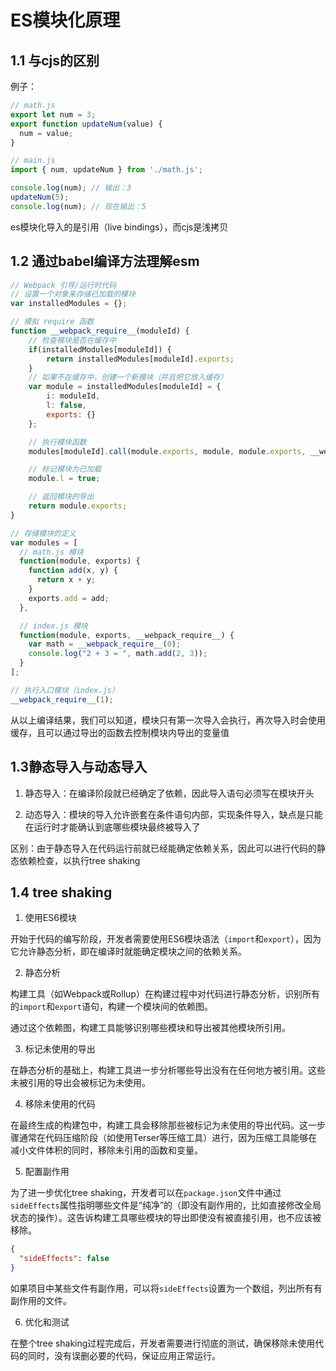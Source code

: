 # ES模块化原理

## 1.1 与cjs的区别

例子：

```js
// math.js
export let num = 3;
export function updateNum(value) {
  num = value;
}
```

```js
// main.js
import { num, updateNum } from './math.js';

console.log(num); // 输出：3
updateNum(5);
console.log(num); // 现在输出：5
```

es模块化导入的是引用（live bindings），而cjs是浅拷贝

## 1.2 通过babel编译方法理解esm

```js
// Webpack 引导/运行时代码
// 设置一个对象来存储已加载的模块
var installedModules = {};

// 模拟 require 函数
function __webpack_require__(moduleId) {
    // 检查模块是否在缓存中
    if(installedModules[moduleId]) {
        return installedModules[moduleId].exports;
    }
    // 如果不在缓存中，创建一个新模块（并且把它放入缓存）
    var module = installedModules[moduleId] = {
        i: moduleId,
        l: false,
        exports: {}
    };

    // 执行模块函数
    modules[moduleId].call(module.exports, module, module.exports, __webpack_require__);

    // 标记模块为已加载
    module.l = true;

    // 返回模块的导出
    return module.exports;
}

// 存储模块的定义
var modules = [
  // math.js 模块
  function(module, exports) {
    function add(x, y) {
      return x + y;
    }
    exports.add = add;
  },

  // index.js 模块
  function(module, exports, __webpack_require__) {
    var math = __webpack_require__(0);
    console.log("2 + 3 = ", math.add(2, 3));
  }
];

// 执行入口模块（index.js）
__webpack_require__(1);
```

从以上编译结果，我们可以知道，模块只有第一次导入会执行，再次导入时会使用缓存，且可以通过导出的函数去控制模块内导出的变量值

## 1.3静态导入与动态导入

1. 静态导入：在编译阶段就已经确定了依赖，因此导入语句必须写在模块开头

2. 动态导入：模块的导入允许嵌套在条件语句内部，实现条件导入，缺点是只能在运行时才能确认到底哪些模块最终被导入了

区别：由于静态导入在代码运行前就已经能确定依赖关系，因此可以进行代码的静态依赖检查，以执行tree shaking

## 1.4 tree shaking

1. 使用ES6模块

开始于代码的编写阶段，开发者需要使用ES6模块语法（`import`和`export`），因为它允许静态分析，即在编译时就能确定模块之间的依赖关系。

2. 静态分析

构建工具（如Webpack或Rollup）在构建过程中对代码进行静态分析，识别所有的`import`和`export`语句，构建一个模块间的依赖图。

通过这个依赖图，构建工具能够识别哪些模块和导出被其他模块所引用。

3. 标记未使用的导出

在静态分析的基础上，构建工具进一步分析哪些导出没有在任何地方被引用。这些未被引用的导出会被标记为未使用。

4. 移除未使用的代码

在最终生成的构建包中，构建工具会移除那些被标记为未使用的导出代码。这一步骤通常在代码压缩阶段（如使用Terser等压缩工具）进行，因为压缩工具能够在减小文件体积的同时，移除未引用的函数和变量。

5. 配置副作用

为了进一步优化tree shaking，开发者可以在`package.json`文件中通过`sideEffects`属性指明哪些文件是“纯净”的（即没有副作用的，比如直接修改全局状态的操作）。这告诉构建工具哪些模块的导出即使没有被直接引用，也不应该被移除。

```json
{
  "sideEffects": false
}
```

如果项目中某些文件有副作用，可以将`sideEffects`设置为一个数组，列出所有有副作用的文件。

6. 优化和测试

在整个tree shaking过程完成后，开发者需要进行彻底的测试，确保移除未使用代码的同时，没有误删必要的代码，保证应用正常运行。

